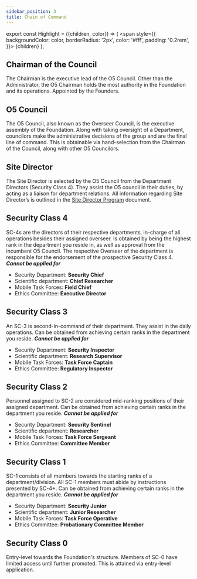 ```yaml
---
sidebar_position: 3
title: Chain of Command
---
```


export const Highlight = ({children, color}) => (
<span
style={{
      backgroundColor: color,
      borderRadius: '2px',
      color: '#fff',
      padding: '0.2rem',
    }}>
{children}
</span>
);

## <Highlight color="#9c4a0d">Chairman of the Council</Highlight>
The Chairman is the executive lead of the O5 Council. Other than the Administrator, the O5 Chairman holds the most authority in the Foundation and its operations.
Appointed by the Founders.

## <Highlight color="#070707">O5 Council</Highlight>
The O5 Council, also known as the Overseer Council, is the executive assembly of the Foundation. Along with taking oversight of a Department, councilors make the administrative decisions of the group and are the final line of command. This is obtainable via hand-selection from the Chairman of the Council, along with other O5 Councilors.

## <Highlight color="#910c10">Site Director</Highlight>
The Site Director is selected by the O5 Council from the Department Directors (Security Class 4). They assist the O5 council in their duties, by acting as a liaison for department relations. All information regarding Site Director’s is outlined in the [Site Director Program](https://docs.google.com/document/d/1tecJuvqBZ8iVYGVVTjx58XQc7wDubZtzZX25a0FeTtw/edit) document.

## <Highlight color="#a51b20">Security Class 4</Highlight>
SC-4s are the directors of their respective departments, in-charge of all operations besides their assigned overseer.
Is obtained by being the highest rank in the department you reside in, as well as approval from the incumbent O5 Council. The respective Overseer of the department is responsible for the endorsement of the prospective Security Class 4. ***Cannot be applied for***
- Security Department: **Security Chief**
- Scientific department: **Chief Researcher**
- Mobile Task Forces: **Field Chief**
- Ethics Committee: **Executive Director**


## <Highlight color="#5197dd">Security Class 3</Highlight>
An SC-3 is second-in-command of their department. They assist in the daily operations.
Can be obtained from achieving certain ranks in the department you reside. ***Cannot be applied for***
- Security Department: **Security Inspector**
- Scientific department: **Research Supervisor**
- Mobile Task Forces: **Task Force Captain**
- Ethics Committee: **Regulatory Inspector**


## <Highlight color="#3e8c48">Security Class 2</Highlight>
Personnel assigned to SC-2 are considered mid-ranking positions of their assigned department.
Can be obtained from achieving certain ranks in the department you reside. ***Cannot be applied for***
- Security Department: **Security Sentinel**
- Scientific department: **Researcher**
- Mobile Task Forces: **Task Force Sergeant**
- Ethics Committee: **Committee Member**


## <Highlight color="#5dcd6b">Security Class 1</Highlight>
SC-1 consists of all members towards the starting ranks of a department/division. All SC-1 members must abide by instructions presented by SC-4+.
Can be obtained from achieving certain ranks in the department you reside. ***Cannot be applied for***
- Security Department: **Security Junior**
- Scientific department: **Junior Researcher**
- Mobile Task Forces: **Task Force Operative**
- Ethics Committee: **Probationary Committee Member**


## <Highlight color="#51bd9a">Security Class 0</Highlight>
Entry-level towards the Foundation's structure. Members of SC-0 have limited access until further promoted. This is attained via entry-level application.
